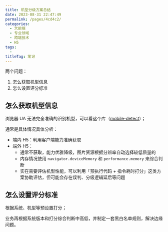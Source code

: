 ```yaml
---
title: 机型分级方案总结
date: 2023-08-31 22:47:49
permalink: /pages/4cd4c2/
categories: 
  - 大前端
  - 专业领域
  - 跨端技术
  - H5
tags: 
  - 
titleTag: 笔记
---
```


两个问题：
1. 怎么获取机型信息
2. 怎么设置评分标准

## 怎么获取机型信息

浏览器 UA 无法完全准确的识别机型，可以看这个库（[mobile-detect](https://www.npmjs.com/package/mobile-detect)）；

通常是具体情况具体分析：
- 端内 H5：利用客户端能力准确获取
- 端外 H5：
  - 通常不获取，能力优雅降级，图片资源根据分辨率自动选择较低质量的
  - 内存情况使用 `navigator.deviceMemory` 和 `performance.memory` 来综合判断
  - 实在需要评估机型性能，可以利用「预执行代码 + 指令耗时打分」这类方案协助评估，但可能会存在误判、分级逻辑延后等问题

## 怎么设置评分标准

根据系统、机型等预设置打分；

业务再根据系统版本和打分综合判断中高低，并制定一套黑白名单规则，解决边缘问题。